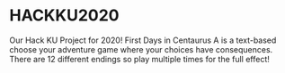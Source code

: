 # HACKKU2020
Our Hack KU Project for 2020! 
First Days in Centaurus A is a text-based choose your adventure game where your choices have consequences. There are 12 different endings so play multiple times for the full effect!
